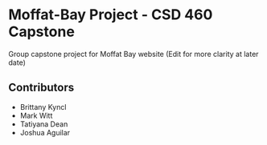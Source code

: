 # Moffat-Bay Project - CSD 460 Capstone
Group capstone project for Moffat Bay website (Edit for more clarity at later date)
## Contributors
* Brittany Kyncl
* Mark Witt
* Tatiyana Dean
* Joshua Aguilar